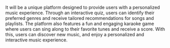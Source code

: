It will be a unique platform designed to provide users with a personalized music experience. Through an interactive quiz, users can identify their preferred genres and receive tailored recommendations for songs and playlists. The platform also features a fun and engaging karaoke game where users can sing along to their favorite tunes and receive a score. With this, users can discover new music, and enjoy a personalized and interactive music experience.
